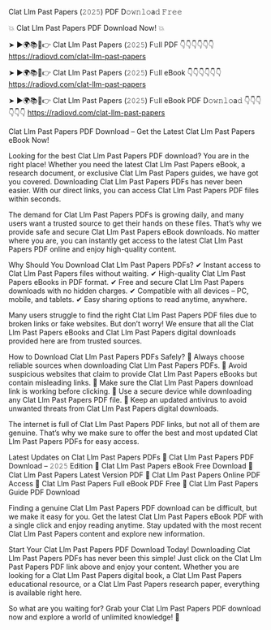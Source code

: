Clat Llm Past Papers (𝟸𝟶𝟸𝟻) PDF D𝚘𝚠𝚗𝚕𝚘a𝚍 𝙵𝚛𝚎𝚎

💥 Clat Llm Past Papers PDF Download Now! 💥

➤ ►🌍📚📱👉 Clat Llm Past Papers (𝟸𝟶𝟸𝟻) F𝚞ll PDF 👇👇👇👇👇👇
https://radiovd.com/clat-llm-past-papers

➤ ►🌍📚📱👉 Clat Llm Past Papers (𝟸𝟶𝟸𝟻) F𝚞ll eBook 👇👇👇👇👇👇
https://radiovd.com/clat-llm-past-papers

➤ ►🌍📚📱👉 Clat Llm Past Papers (𝟸𝟶𝟸𝟻) F𝚞ll eBook PDF D𝚘𝚠𝚗𝚕𝚘a𝚍 👇👇👇👇👇👇
https://radiovd.com/clat-llm-past-papers

Clat Llm Past Papers PDF Download – Get the Latest Clat Llm Past Papers eBook Now!

Looking for the best Clat Llm Past Papers PDF download? You are in the right place! Whether you need the latest Clat Llm Past Papers eBook, a research document, or exclusive Clat Llm Past Papers guides, we have got you covered. Downloading Clat Llm Past Papers PDFs has never been easier. With our direct links, you can access Clat Llm Past Papers PDF files within seconds.

The demand for Clat Llm Past Papers PDFs is growing daily, and many users want a trusted source to get their hands on these files. That’s why we provide safe and secure Clat Llm Past Papers eBook downloads. No matter where you are, you can instantly get access to the latest Clat Llm Past Papers PDF online and enjoy high-quality content.

Why Should You Download Clat Llm Past Papers PDFs?
✔ Instant access to Clat Llm Past Papers files without waiting.
✔ High-quality Clat Llm Past Papers eBooks in PDF format.
✔ Free and secure Clat Llm Past Papers downloads with no hidden charges.
✔ Compatible with all devices – PC, mobile, and tablets.
✔ Easy sharing options to read anytime, anywhere.

Many users struggle to find the right Clat Llm Past Papers PDF files due to broken links or fake websites. But don’t worry! We ensure that all the Clat Llm Past Papers eBooks and Clat Llm Past Papers digital downloads provided here are from trusted sources.

How to Download Clat Llm Past Papers PDFs Safely?
📌 Always choose reliable sources when downloading Clat Llm Past Papers PDFs.
📌 Avoid suspicious websites that claim to provide Clat Llm Past Papers eBooks but contain misleading links.
📌 Make sure the Clat Llm Past Papers download link is working before clicking.
📌 Use a secure device while downloading any Clat Llm Past Papers PDF file.
📌 Keep an updated antivirus to avoid unwanted threats from Clat Llm Past Papers digital downloads.

The internet is full of Clat Llm Past Papers PDF links, but not all of them are genuine. That’s why we make sure to offer the best and most updated Clat Llm Past Papers PDFs for easy access.

Latest Updates on Clat Llm Past Papers PDFs
🔹 Clat Llm Past Papers PDF Download – 𝟸𝟶𝟸𝟻 Edition
🔹 Clat Llm Past Papers eBook Free Download
🔹 Clat Llm Past Papers Latest Version PDF
🔹 Clat Llm Past Papers Online PDF Access
🔹 Clat Llm Past Papers Full eBook PDF Free
🔹 Clat Llm Past Papers Guide PDF Download

Finding a genuine Clat Llm Past Papers PDF download can be difficult, but we make it easy for you. Get the latest Clat Llm Past Papers eBook PDF with a single click and enjoy reading anytime. Stay updated with the most recent Clat Llm Past Papers content and explore new information.

Start Your Clat Llm Past Papers PDF Download Today!
Downloading Clat Llm Past Papers PDFs has never been this simple! Just click on the Clat Llm Past Papers PDF link above and enjoy your content. Whether you are looking for a Clat Llm Past Papers digital book, a Clat Llm Past Papers educational resource, or a Clat Llm Past Papers research paper, everything is available right here.

So what are you waiting for? Grab your Clat Llm Past Papers PDF download now and explore a world of unlimited knowledge! 🚀